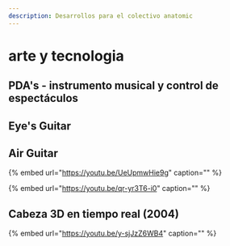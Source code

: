 ```yaml
---
description: Desarrollos para el colectivo anatomic
---
```


# arte y tecnologia

## PDA's - instrumento musical y control de espectáculos

## Eye's Guitar

## Air Guitar

{% embed url="https://youtu.be/UeUpmwHie9g" caption="" %}

{% embed url="https://youtu.be/qr-yr3T6-i0" caption="" %}

## Cabeza 3D en tiempo real \(2004\)

{% embed url="https://youtu.be/y-sjJzZ6WB4" caption="" %}

